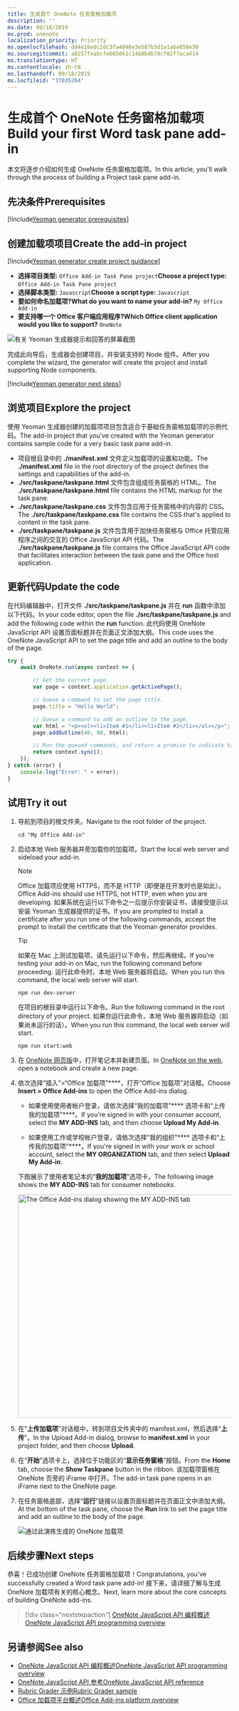 ```yaml
---
title: 生成首个 OneNote 任务窗格加载项
description: ''
ms.date: 09/18/2019
ms.prod: onenote
localization_priority: Priority
ms.openlocfilehash: dd4e16edc2dc3fa4046e3e587b3d1a1aba058e30
ms.sourcegitcommit: a0257feabcfe665061c14b8bdb70cf82f7aca414
ms.translationtype: HT
ms.contentlocale: zh-CN
ms.lasthandoff: 09/18/2019
ms.locfileid: "37035264"
---
```

# <a name="build-your-first-onenote-task-pane-add-in"></a><span data-ttu-id="cfb03-102">生成首个 OneNote 任务窗格加载项</span><span class="sxs-lookup"><span data-stu-id="cfb03-102">Build your first Word task pane add-in</span></span>

<span data-ttu-id="cfb03-103">本文将逐步介绍如何生成 OneNote 任务窗格加载项。</span><span class="sxs-lookup"><span data-stu-id="cfb03-103">In this article, you'll walk through the process of building a Project task pane add-in.</span></span>

## <a name="prerequisites"></a><span data-ttu-id="cfb03-104">先决条件</span><span class="sxs-lookup"><span data-stu-id="cfb03-104">Prerequisites</span></span>

[!include[Yeoman generator prerequisites](../includes/quickstart-yo-prerequisites.md)]

## <a name="create-the-add-in-project"></a><span data-ttu-id="cfb03-105">创建加载项项目</span><span class="sxs-lookup"><span data-stu-id="cfb03-105">Create the add-in project</span></span>

[!include[Yeoman generator create project guidance](../includes/yo-office-command-guidance.md)]

- <span data-ttu-id="cfb03-106">**选择项目类型:** `Office Add-in Task Pane project`</span><span class="sxs-lookup"><span data-stu-id="cfb03-106">**Choose a project type:** `Office Add-in Task Pane project`</span></span>
- <span data-ttu-id="cfb03-107">**选择脚本类型:** `Javascript`</span><span class="sxs-lookup"><span data-stu-id="cfb03-107">**Choose a script type:** `Javascript`</span></span>
- <span data-ttu-id="cfb03-108">**要如何命名加载项?**</span><span class="sxs-lookup"><span data-stu-id="cfb03-108">**What do you want to name your add-in?**</span></span> `My Office Add-in`
- <span data-ttu-id="cfb03-109">**要支持哪一个 Office 客户端应用程序?**</span><span class="sxs-lookup"><span data-stu-id="cfb03-109">**Which Office client application would you like to support?**</span></span> `OneNote`

![有关 Yeoman 生成器提示和回答的屏幕截图](../images/yo-office-onenote.png)

<span data-ttu-id="cfb03-111">完成此向导后，生成器会创建项目，并安装支持的 Node 组件。</span><span class="sxs-lookup"><span data-stu-id="cfb03-111">After you complete the wizard, the generator will create the project and install supporting Node components.</span></span>

[!include[Yeoman generator next steps](../includes/yo-office-next-steps.md)]

## <a name="explore-the-project"></a><span data-ttu-id="cfb03-112">浏览项目</span><span class="sxs-lookup"><span data-stu-id="cfb03-112">Explore the project</span></span>

<span data-ttu-id="cfb03-113">使用 Yeoman 生成器创建的加载项项目包含适合于基础任务窗格加载项的示例代码。</span><span class="sxs-lookup"><span data-stu-id="cfb03-113">The add-in project that you've created with the Yeoman generator contains sample code for a very basic task pane add-in.</span></span> 

- <span data-ttu-id="cfb03-114">项目根目录中的 **./manifest.xml** 文件定义加载项的设置和功能。</span><span class="sxs-lookup"><span data-stu-id="cfb03-114">The **./manifest.xml** file in the root directory of the project defines the settings and capabilities of the add-in.</span></span>
- <span data-ttu-id="cfb03-115">**./src/taskpane/taskpane.html** 文件包含组成任务窗格的 HTML。</span><span class="sxs-lookup"><span data-stu-id="cfb03-115">The **./src/taskpane/taskpane.html** file contains the HTML markup for the task pane.</span></span>
- <span data-ttu-id="cfb03-116">**./src/taskpane/taskpane.css** 文件包含应用于任务窗格中的内容的 CSS。</span><span class="sxs-lookup"><span data-stu-id="cfb03-116">The **./src/taskpane/taskpane.css** file contains the CSS that's applied to content in the task pane.</span></span>
- <span data-ttu-id="cfb03-117">**./src/taskpane/taskpane.js** 文件包含用于加快任务窗格与 Office 托管应用程序之间的交互的 Office JavaScript API 代码。</span><span class="sxs-lookup"><span data-stu-id="cfb03-117">The **./src/taskpane/taskpane.js** file contains the Office JavaScript API code that facilitates interaction between the task pane and the Office host application.</span></span>

## <a name="update-the-code"></a><span data-ttu-id="cfb03-118">更新代码</span><span class="sxs-lookup"><span data-stu-id="cfb03-118">Update the code</span></span>

<span data-ttu-id="cfb03-119">在代码编辑器中，打开文件 **./src/taskpane/taskpane.js** 并在 **run** 函数中添加以下代码。</span><span class="sxs-lookup"><span data-stu-id="cfb03-119">In your code editor, open the file **./src/taskpane/taskpane.js** and add the following code within the **run** function.</span></span> <span data-ttu-id="cfb03-120">此代码使用 OneNote JavaScript API 设置页面标题并在页面正文添加大纲。</span><span class="sxs-lookup"><span data-stu-id="cfb03-120">This code uses the OneNote JavaScript API to set the page title and add an outline to the body of the page.</span></span>

```js
try {
    await OneNote.run(async context => {

        // Get the current page.
        var page = context.application.getActivePage();

        // Queue a command to set the page title.
        page.title = "Hello World";

        // Queue a command to add an outline to the page.
        var html = "<p><ol><li>Item #1</li><li>Item #2</li></ol></p>";
        page.addOutline(40, 90, html);

        // Run the queued commands, and return a promise to indicate task completion.
        return context.sync();
    });
} catch (error) {
    console.log("Error: " + error);
}
```

## <a name="try-it-out"></a><span data-ttu-id="cfb03-121">试用</span><span class="sxs-lookup"><span data-stu-id="cfb03-121">Try it out</span></span>

1. <span data-ttu-id="cfb03-122">导航到项目的根文件夹。</span><span class="sxs-lookup"><span data-stu-id="cfb03-122">Navigate to the root folder of the project.</span></span>

    ```command&nbsp;line
    cd "My Office Add-in"
    ```

2. <span data-ttu-id="cfb03-123">启动本地 Web 服务器并旁加载你的加载项。</span><span class="sxs-lookup"><span data-stu-id="cfb03-123">Start the local web server and sideload your add-in.</span></span>

    > [!NOTE]
    > <span data-ttu-id="cfb03-124">Office 加载项应使用 HTTPS，而不是 HTTP（即便是在开发时也是如此）。</span><span class="sxs-lookup"><span data-stu-id="cfb03-124">Office Add-ins should use HTTPS, not HTTP, even when you are developing.</span></span> <span data-ttu-id="cfb03-125">如果系统在运行以下命令之一后提示你安装证书，请接受提示以安装 Yeoman 生成器提供的证书。</span><span class="sxs-lookup"><span data-stu-id="cfb03-125">If you are prompted to install a certificate after you run one of the following commands, accept the prompt to install the certificate that the Yeoman generator provides.</span></span>

    > [!TIP]
    > <span data-ttu-id="cfb03-126">如果在 Mac 上测试加载项，请先运行以下命令，然后再继续。</span><span class="sxs-lookup"><span data-stu-id="cfb03-126">If you're testing your add-in on Mac, run the following command before proceeding.</span></span> <span data-ttu-id="cfb03-127">运行此命令时，本地 Web 服务器将启动。</span><span class="sxs-lookup"><span data-stu-id="cfb03-127">When you run this command, the local web server will start.</span></span>
    >
    > ```command&nbsp;line
    > npm run dev-server
    > ```

    <span data-ttu-id="cfb03-128">在项目的根目录中运行以下命令。</span><span class="sxs-lookup"><span data-stu-id="cfb03-128">Run the following command in the root directory of your project.</span></span> <span data-ttu-id="cfb03-129">如果你运行此命令，本地 Web 服务器将启动（如果尚未运行的话）。</span><span class="sxs-lookup"><span data-stu-id="cfb03-129">When you run this command, the local web server will start.</span></span>

    ```command&nbsp;line
    npm run start:web
    ```

3. <span data-ttu-id="cfb03-130">在 [OneNote 网页版](https://www.onenote.com/notebooks)中，打开笔记本并新建页面。</span><span class="sxs-lookup"><span data-stu-id="cfb03-130">In [OneNote on the web](https://www.onenote.com/notebooks), open a notebook and create a new page.</span></span>

4. <span data-ttu-id="cfb03-131">依次选择“插入”>“Office 加载项”\*\*\*\*，打开“Office 加载项”对话框。</span><span class="sxs-lookup"><span data-stu-id="cfb03-131">Choose **Insert > Office Add-ins** to open the Office Add-ins dialog.</span></span>

    - <span data-ttu-id="cfb03-132">如果使用使用者帐户登录，请依次选择“我的加载项”\*\*\*\* 选项卡和“上传我的加载项”\*\*\*\*。</span><span class="sxs-lookup"><span data-stu-id="cfb03-132">If you're signed in with your consumer account, select the **MY ADD-INS** tab, and then choose **Upload My Add-in**.</span></span>

    - <span data-ttu-id="cfb03-133">如果使用工作或学校帐户登录，请依次选择“我的组织”\*\*\*\* 选项卡和“上传我的加载项”\*\*\*\*。</span><span class="sxs-lookup"><span data-stu-id="cfb03-133">If you're signed in with your work or school account, select the **MY ORGANIZATION** tab, and then select **Upload My Add-in**.</span></span> 

    <span data-ttu-id="cfb03-134">下图展示了使用者笔记本的“**我的加载项**”选项卡。</span><span class="sxs-lookup"><span data-stu-id="cfb03-134">The following image shows the **MY ADD-INS** tab for consumer notebooks.</span></span>

    <img alt="The Office Add-ins dialog showing the MY ADD-INS tab" src="../images/onenote-office-add-ins-dialog.png" width="500">

5. <span data-ttu-id="cfb03-135">在“**上传加载项**”对话框中，转到项目文件夹中的 manifest.xml，然后选择“**上传**”。</span><span class="sxs-lookup"><span data-stu-id="cfb03-135">In the Upload Add-in dialog, browse to **manifest.xml** in your project folder, and then choose **Upload**.</span></span> 

6. <span data-ttu-id="cfb03-136">在“**开始**”选项卡上，选择位于功能区的“**显示任务窗格**”按钮。</span><span class="sxs-lookup"><span data-stu-id="cfb03-136">From the **Home** tab, choose the **Show Taskpane** button in the ribbon.</span></span> <span data-ttu-id="cfb03-137">该加载项窗格在 OneNote 页旁的 iFrame 中打开。</span><span class="sxs-lookup"><span data-stu-id="cfb03-137">The add-in task pane opens in an iFrame next to the OneNote page.</span></span>

7. <span data-ttu-id="cfb03-138">在任务窗格底部，选择“**运行**”链接以设置页面标题并在页面正文中添加大纲。</span><span class="sxs-lookup"><span data-stu-id="cfb03-138">At the bottom of the task pane, choose the **Run** link to set the page title and add an outline to the body of the page.</span></span>

    ![通过此演练生成的 OneNote 加载项](../images/onenote-first-add-in-4.png)

## <a name="next-steps"></a><span data-ttu-id="cfb03-140">后续步骤</span><span class="sxs-lookup"><span data-stu-id="cfb03-140">Next steps</span></span>

<span data-ttu-id="cfb03-141">恭喜！已成功创建 OneNote 任务窗格加载项！</span><span class="sxs-lookup"><span data-stu-id="cfb03-141">Congratulations, you've successfully created a Word task pane add-in!</span></span> <span data-ttu-id="cfb03-142">接下来，请详细了解与生成 OneNote 加载项有关的核心概念。</span><span class="sxs-lookup"><span data-stu-id="cfb03-142">Next, learn more about the core concepts of building OneNote add-ins.</span></span>

> [!div class="nextstepaction"]
> [<span data-ttu-id="cfb03-143">OneNote JavaScript API 编程概述</span><span class="sxs-lookup"><span data-stu-id="cfb03-143">OneNote JavaScript API programming overview</span></span>](../onenote/onenote-add-ins-programming-overview.md)

## <a name="see-also"></a><span data-ttu-id="cfb03-144">另请参阅</span><span class="sxs-lookup"><span data-stu-id="cfb03-144">See also</span></span>

- [<span data-ttu-id="cfb03-145">OneNote JavaScript API 编程概述</span><span class="sxs-lookup"><span data-stu-id="cfb03-145">OneNote JavaScript API programming overview</span></span>](../onenote/onenote-add-ins-programming-overview.md)
- [<span data-ttu-id="cfb03-146">OneNote JavaScript API 参考</span><span class="sxs-lookup"><span data-stu-id="cfb03-146">OneNote JavaScript API reference</span></span>](/office/dev/add-ins/reference/overview/onenote-add-ins-javascript-reference)
- [<span data-ttu-id="cfb03-147">Rubric Grader 示例</span><span class="sxs-lookup"><span data-stu-id="cfb03-147">Rubric Grader sample</span></span>](https://github.com/OfficeDev/OneNote-Add-in-Rubric-Grader)
- [<span data-ttu-id="cfb03-148">Office 加载项平台概述</span><span class="sxs-lookup"><span data-stu-id="cfb03-148">Office Add-ins platform overview</span></span>](../overview/office-add-ins.md)

